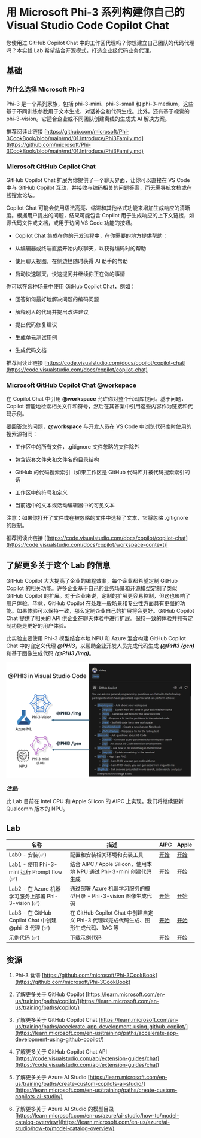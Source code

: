 # 用 Microsoft Phi-3 系列构建你自己的 Visual Studio Code Copilot Chat 

您使用过 GitHub Copilot Chat 中的工作区代理吗？你想建立自己团队的代码代理吗？本实践 Lab 希望结合开源模式，打造企业级代码业务代理。

## 基础

### 为什么选择 Microsoft Phi-3

Phi-3 是一个系列家族，包括 phi-3-mini、phi-3-small 和 phi-3-medium，这些基于不同训练参数用于文本生成、对话补全和代码生成。此外，还有基于视觉的 phi-3-vision。它适合企业或不同团队创建离线的生成式 AI 解决方案。

推荐阅读此链接 [https://github.com/microsoft/Phi-3CookBook/blob/main/md/01.Introduce/Phi3Family.md](https://github.com/microsoft/Phi-3CookBook/blob/main/md/01.Introduce/Phi3Family.md)

### Microsoft GitHub Copilot Chat

GitHub Copilot Chat 扩展为你提供了一个聊天界面，让你可以直接在 VS Code 中与 GitHub Copilot 互动，并接收与编码相关的问题答案，而无需导航文档或在线搜索论坛。

Copilot Chat 可能会使用语法高亮、缩进和其他格式功能来增加生成响应的清晰度。根据用户提出的问题，结果可能包含 Copilot 用于生成响应的上下文链接，如源代码文件或文档，或用于访问 VS Code 功能的按钮。

- Copilot Chat 集成在你的开发流程中，在你需要的地方提供帮助：

- 从编辑器或终端直接开始内联聊天，以获得编码时的帮助

- 使用聊天视图，在侧边栏随时获得 AI 助手的帮助

- 启动快速聊天，快速提问并继续你正在做的事情

你可以在各种场景中使用 GitHub Copilot Chat，例如：

- 回答如何最好地解决问题的编码问题

- 解释别人的代码并提出改进建议

- 提出代码修复建议

- 生成单元测试用例

- 生成代码文档

推荐阅读此链接 [https://code.visualstudio.com/docs/copilot/copilot-chat](https://code.visualstudio.com/docs/copilot/copilot-chat)

### Microsoft GitHub Copilot Chat @workspace

在 Copilot Chat 中引用 **@workspace** 允许你对整个代码库提问。基于问题，Copilot 智能地检索相关文件和符号，然后在其答案中引用这些内容作为链接和代码示例。

要回答您的问题，**@workspace** 与开发人员在 VS Code 中浏览代码库时使用的搜索源相同：

- 工作区中的所有文件，.gitignore 文件忽略的文件除外

- 包含嵌套文件夹和文件名的目录结构

- GitHub 的代码搜索索引（如果工作区是 GitHub 代码库并被代码搜索索引的话

- 工作区中的符号和定义

- 当前选中的文本或活动编辑器中的可见文本

注意：如果你打开了文件或在被忽略的文件中选择了文本，它将忽略 .gitignore 的限制。

推荐阅读此链接 [[https://code.visualstudio.com/docs/copilot/copilot-chat](https://code.visualstudio.com/docs/copilot/workspace-context)]

## 了解更多关于这个 Lab 的信息

GitHub Copilot 大大提高了企业的编程效率，每个企业都希望定制 GitHub Copilot 的相关功能。许多企业基于自己的业务场景和开源模型定制了类似 GitHub Copilot 的扩展。对于企业来说，定制的扩展更容易控制，但这也影响了用户体验。毕竟，GitHub Copilot 在处理一般场景和专业性方面具有更强的功能。如果体验可以保持一致，那么定制企业自己的扩展将会更好。GitHub Copilot Chat 提供了相关的 API 供企业在聊天体验中进行扩展。保持一致的体验并拥有定制功能是更好的用户体验。

此实验主要使用 Phi-3 模型结合本地 NPU 和 Azure 混合构建 GitHub Copilot Chat 中的自定义代理 ***@PHI3***，以帮助企业开发人员完成代码生成 ***(@PHI3 /gen)*** 和基于图像生成代码 ***(@PHI3 /img)***。

![PHI3](../../../../../imgs/07/01/cover.png)

***注意:***

此 Lab 目前在 Intel CPU 和 Apple Silicon 的 AIPC 上实现。我们将继续更新 Qualcomm 版本的 NPU。

## Lab

| 名称 | 描述 | AIPC | Apple |
| ------------ | ----------- | -------- |-------- |
| Lab0 - 安装(✅) | 配置和安装相关环境和安装工具 | [开始](./HOL/AIPC/01.Installations.md) |[开始](./HOL/Apple/01.Installations.md) |
| Lab1 - 使用 Phi-3-mini 运行 Prompt flow (✅) | 结合 AIPC / Apple Silicon，使用本地 NPU 通过 Phi-3-mini 创建代码生成 | [开始](./HOL/AIPC/02.PromptflowWithNPU.md) |  [开始](./HOL/Apple/02.PromptflowWithMLX.md) |
| Lab2 - 在 Azure 机器学习服务上部署 Phi-3-vision (✅) | 通过部署 Azure 机器学习服务的模型目录 - Phi-3-vision 图像生成代码 | [开始](./HOL/AIPC/03.DeployPhi3VisionOnAzure.md) |[开始](./HOL/Apple/03.DeployPhi3VisionOnAzure.md) |
| Lab3 - 在 GitHub Copilot Chat 中创建 @phi-3 代理 (✅) | 在 GitHub Copilot Chat 中创建自定义 Phi-3 代理以完成代码生成、图形生成代码、RAG 等 | [开始](./HOL/AIPC/04.CreatePhi3AgentInVSCode.md) | [开始](./HOL/Apple/04.CreatePhi3AgentInVSCode.md) |
| 示例代码 (✅) | 下载示例代码 | [开始](../../../code/07.Lab/01/AIPC/) | [开始](../../../code/07.Lab/01/Apple/) |

## 资源

1. Phi-3 食谱 [https://github.com/microsoft/Phi-3CookBook](https://github.com/microsoft/Phi-3CookBook)

2. 了解更多关于 GitHub Copilot [https://learn.microsoft.com/en-us/training/paths/copilot/](https://learn.microsoft.com/en-us/training/paths/copilot/)

3. 了解更多关于 GitHub Copilot Chat [https://learn.microsoft.com/en-us/training/paths/accelerate-app-development-using-github-copilot/](https://learn.microsoft.com/en-us/training/paths/accelerate-app-development-using-github-copilot/)

4. 了解更多关于 GitHub Copilot Chat API [https://code.visualstudio.com/api/extension-guides/chat](https://code.visualstudio.com/api/extension-guides/chat)

5. 了解更多关于 Azure AI Studio [https://learn.microsoft.com/en-us/training/paths/create-custom-copilots-ai-studio/](https://learn.microsoft.com/en-us/training/paths/create-custom-copilots-ai-studio/)

6. 了解更多关于 Azure AI Studio 的模型目录 [https://learn.microsoft.com/en-us/azure/ai-studio/how-to/model-catalog-overview](https://learn.microsoft.com/en-us/azure/ai-studio/how-to/model-catalog-overview)